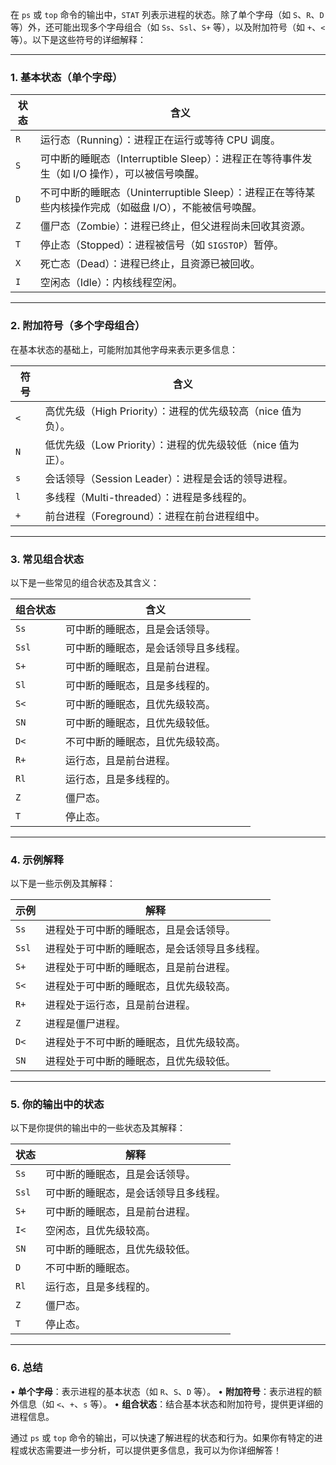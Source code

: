 在 `ps` 或 `top` 命令的输出中，`STAT` 列表示进程的状态。除了单个字母（如 `S`、`R`、`D` 等）外，还可能出现多个字母组合（如 `Ss`、`Ssl`、`S+` 等），以及附加符号（如 `+`、`<` 等）。以下是这些符号的详细解释：

---

### 1. **基本状态（单个字母）**
| 状态  | 含义                                                               |
| --- | ---------------------------------------------------------------- |
| `R` | 运行态（Running）：进程正在运行或等待 CPU 调度。                                   |
| `S` | 可中断的睡眠态（Interruptible Sleep）：进程正在等待事件发生（如 I/O 操作），可以被信号唤醒。       |
| `D` | 不可中断的睡眠态（Uninterruptible Sleep）：进程正在等待某些内核操作完成（如磁盘 I/O），不能被信号唤醒。 |
| `Z` | 僵尸态（Zombie）：进程已终止，但父进程尚未回收其资源。                                   |
| `T` | 停止态（Stopped）：进程被信号（如 `SIGSTOP`）暂停。                               |
| `X` | 死亡态（Dead）：进程已终止，且资源已被回收。                                         |
| `I` | 空闲态（Idle）：内核线程空闲。                                                |

---

### 2. **附加符号（多个字母组合）**
在基本状态的基础上，可能附加其他字母来表示更多信息：

| 符号 | 含义                                   |
|------|----------------------------------------|
| `<`  | 高优先级（High Priority）：进程的优先级较高（nice 值为负）。 |
| `N`  | 低优先级（Low Priority）：进程的优先级较低（nice 值为正）。 |
| `s`  | 会话领导（Session Leader）：进程是会话的领导进程。 |
| `l`  | 多线程（Multi-threaded）：进程是多线程的。 |
| `+`  | 前台进程（Foreground）：进程在前台进程组中。 |

---

### 3. **常见组合状态**
以下是一些常见的组合状态及其含义：

| 组合状态 | 含义                                   |
|----------|----------------------------------------|
| `Ss`     | 可中断的睡眠态，且是会话领导。         |
| `Ssl`    | 可中断的睡眠态，是会话领导且多线程。   |
| `S+`     | 可中断的睡眠态，且是前台进程。         |
| `Sl`     | 可中断的睡眠态，且是多线程的。         |
| `S<`     | 可中断的睡眠态，且优先级较高。         |
| `SN`     | 可中断的睡眠态，且优先级较低。         |
| `D<`     | 不可中断的睡眠态，且优先级较高。       |
| `R+`     | 运行态，且是前台进程。                 |
| `Rl`     | 运行态，且是多线程的。                 |
| `Z`      | 僵尸态。                               |
| `T`      | 停止态。                               |

---

### 4. **示例解释**
以下是一些示例及其解释：

| 示例   | 解释                                   |
|--------|----------------------------------------|
| `Ss`   | 进程处于可中断的睡眠态，且是会话领导。 |
| `Ssl`  | 进程处于可中断的睡眠态，是会话领导且多线程。 |
| `S+`   | 进程处于可中断的睡眠态，且是前台进程。 |
| `S<`   | 进程处于可中断的睡眠态，且优先级较高。 |
| `R+`   | 进程处于运行态，且是前台进程。         |
| `Z`    | 进程是僵尸进程。                       |
| `D<`   | 进程处于不可中断的睡眠态，且优先级较高。 |
| `SN`   | 进程处于可中断的睡眠态，且优先级较低。 |

---

### 5. **你的输出中的状态**
以下是你提供的输出中的一些状态及其解释：

| 状态   | 解释                                   |
|--------|----------------------------------------|
| `Ss`   | 可中断的睡眠态，且是会话领导。         |
| `Ssl`  | 可中断的睡眠态，是会话领导且多线程。   |
| `S+`   | 可中断的睡眠态，且是前台进程。         |
| `I<`   | 空闲态，且优先级较高。                 |
| `SN`   | 可中断的睡眠态，且优先级较低。         |
| `D`    | 不可中断的睡眠态。                     |
| `Rl`   | 运行态，且是多线程的。                 |
| `Z`    | 僵尸态。                               |
| `T`    | 停止态。                               |

---

### 6. **总结**
• **单个字母**：表示进程的基本状态（如 `R`、`S`、`D` 等）。
• **附加符号**：表示进程的额外信息（如 `<`、`+`、`s` 等）。
• **组合状态**：结合基本状态和附加符号，提供更详细的进程信息。

通过 `ps` 或 `top` 命令的输出，可以快速了解进程的状态和行为。如果你有特定的进程或状态需要进一步分析，可以提供更多信息，我可以为你详细解答！